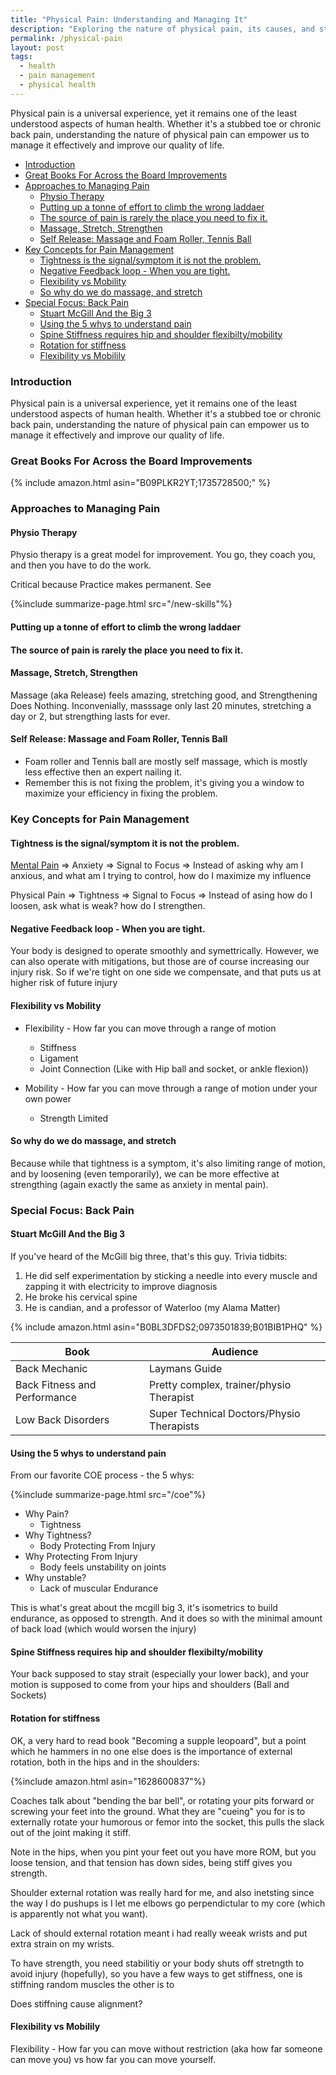```yaml
---
title: "Physical Pain: Understanding and Managing It"
description: "Exploring the nature of physical pain, its causes, and strategies for effective management."
permalink: /physical-pain
layout: post
tags:
  - health
  - pain management
  - physical health
---
```


Physical pain is a universal experience, yet it remains one of the least understood aspects of human health. Whether it's a stubbed toe or chronic back pain, understanding the nature of physical pain can empower us to manage it effectively and improve our quality of life.

<!-- prettier-ignore-start -->
<!-- vim-markdown-toc-start -->

- [Introduction](#introduction)
- [Great Books For Across the Board Improvements](#great-books-for-across-the-board-improvements)
- [Approaches to Managing Pain](#approaches-to-managing-pain)
  - [Physio Therapy](#physio-therapy)
  - [Putting up a tonne of effort to climb the wrong laddaer](#putting-up-a-tonne-of-effort-to-climb-the-wrong-laddaer)
  - [The source of pain is rarely the place you need to fix it.](#the-source-of-pain-is-rarely-the-place-you-need-to-fix-it)
  - [Massage, Stretch, Strengthen](#massage-stretch-strengthen)
  - [Self Release: Massage and Foam Roller, Tennis Ball](#self-release-massage-and-foam-roller-tennis-ball)
- [Key Concepts for Pain Management](#key-concepts-for-pain-management)
  - [Tightness is the signal/symptom it is not the problem.](#tightness-is-the-signalsymptom-it-is-not-the-problem)
  - [Negative Feedback loop - When you are tight.](#negative-feedback-loop---when-you-are-tight)
  - [Flexibility vs Mobility](#flexibility-vs-mobility)
  - [So why do we do massage, and stretch](#so-why-do-we-do-massage-and-stretch)
- [Special Focus: Back Pain](#special-focus-back-pain)
  - [Stuart McGill And the Big 3](#stuart-mcgill-and-the-big-3)
  - [Using the 5 whys to understand pain](#using-the-5-whys-to-understand-pain)
  - [Spine Stiffness requires hip and shoulder flexibilty/mobility](#spine-stiffness-requires-hip-and-shoulder-flexibiltymobility)
  - [Rotation for stiffness](#rotation-for-stiffness)
  - [Flexibility vs Mobilily](#flexibility-vs-mobilily)

<!-- vim-markdown-toc-end -->
<!-- prettier-ignore-end -->

### Introduction

Physical pain is a universal experience, yet it remains one of the least understood aspects of human health. Whether it's a stubbed toe or chronic back pain, understanding the nature of physical pain can empower us to manage it effectively and improve our quality of life.

### Great Books For Across the Board Improvements

{% include amazon.html asin="B09PLKR2YT;1735728500;" %}

### Approaches to Managing Pain

#### Physio Therapy

Physio therapy is a great model for improvement. You go, they coach you, and then you have to do the work.

Critical because Practice makes permanent. See

{%include summarize-page.html src="/new-skills"%}

#### Putting up a tonne of effort to climb the wrong laddaer

#### The source of pain is rarely the place you need to fix it.

#### Massage, Stretch, Strengthen

Massage (aka Release) feels amazing, stretching good, and Strengthening Does Nothing.
Inconvenially, masssage only last 20 minutes, stretching a day or 2, but strengthing lasts for ever.

#### Self Release: Massage and Foam Roller, Tennis Ball

- Foam roller and Tennis ball are mostly self massage, which is mostly less effective then an expert nailing it.
- Remember this is not fixing the problem, it's giving you a window to maximize your efficiency in fixing the problem.

### Key Concepts for Pain Management

#### Tightness is the signal/symptom it is not the problem.

[Mental Pain](/mental-pain) => Anxiety => Signal to Focus => Instead of asking why am I anxious, and what am I trying to control, how do I maximize my influence

Physical Pain => Tightness => Signal to Focus => Instead of asing how do I loosen, ask what is weak? how do I strengthen.

#### Negative Feedback loop - When you are tight.

Your body is designed to operate smoothly and symettrically. However, we can also operate with mitigations, but those are of course increasing our injury risk. So if we're tight on one side we compensate, and that puts us at higher risk of future injury

#### Flexibility vs Mobility

- Flexibility - How far you can move through a range of motion

  - Stiffness
  - Ligament
  - Joint Connection (Like with Hip ball and socket, or ankle flexion))

- Mobility - How far you can move through a range of motion under your own power
  - Strength Limited

#### So why do we do massage, and stretch

Because while that tightness is a symptom, it's also limiting range of motion, and by loosening (even temporarily), we can be more effective at strengthing (again exactly the same as anxiety in mental pain).

### Special Focus: Back Pain

#### Stuart McGill And the Big 3

If you've heard of the McGill big three, that's this guy. Trivia tidbits:

1. He did self experimentation by sticking a needle into every muscle and zapping it with electricity to improve diagnosis
1. He broke his cervical spine
1. He is candian, and a professor of Waterloo (my Alama Matter)

{% include amazon.html asin="B0BL3DFDS2;0973501839;B01BIB1PHQ" %}

| Book                         | Audience                                  |
| ---------------------------- | ----------------------------------------- |
| Back Mechanic                | Laymans Guide                             |
| Back Fitness and Performance | Pretty complex, trainer/physio Therapist  |
| Low Back Disorders           | Super Technical Doctors/Physio Therapists |

#### Using the 5 whys to understand pain

From our favorite COE process - the 5 whys:

{%include summarize-page.html src="/coe"%}

- Why Pain?
  - Tightness
- Why Tightness?
  - Body Protecting From Injury
- Why Protecting From Injury
  - Body feels unstability on joints
- Why unstable?
  - Lack of muscular Endurance

This is what's great about the mcgill big 3, it's isometrics to build endurance, as opposed to strength. And it does so with the minimal amount of back load (which would worsen the injury)

#### Spine Stiffness requires hip and shoulder flexibilty/mobility

Your back supposed to stay strait (especially your lower back), and your motion is supposed to come from your hips and shoulders (Ball and Sockets)

#### Rotation for stiffness

OK, a very hard to read book "Becoming a supple leopoard", but a point which he hammers in no one else does is the importance of external rotation, both in the hips and in the shoulders:

{%include amazon.html asin="1628600837"%}

Coaches talk about "bending the bar bell", or rotating your pits forward or screwing your feet into the ground. What they are "cueing" you for is to externally rotate your humorous or femor into the socket, this pulls the slack out of the joint making it stiff.

Note in the hips, when you pint your feet out you have more ROM, but you loose tension, and that tension has down sides, being stiff gives you strength.

Shoulder external rotation was really hard for me, and also inetsting since the way I do pushups is I let me elbows go perpendictular to my core (which is apparently not what you want).

Lack of should external rotation meant i had really weeak wrists and put extra strain on my wrists.

To have strength, you need stabilitiy or your body shuts off stretngth to avoid injury (hopefully), so you have a few ways to get stiffness, one is stiffning random muscles the other is to

Does stiffning cause alignment?

#### Flexibility vs Mobilily

Flexibility - How far you can move without restriction (aka how far someone can move you) vs how far you can move yourself.
